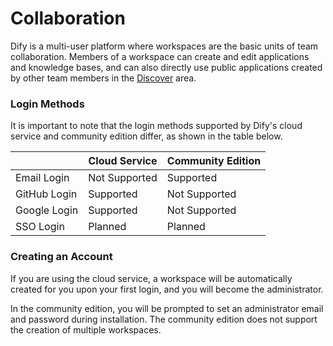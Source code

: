 # Collaboration

Dify is a multi-user platform where workspaces are the basic units of team collaboration. Members of a workspace can create and edit applications and knowledge bases, and can also directly use public applications created by other team members in the [Discover](app/) area.

### Login Methods

It is important to note that the login methods supported by Dify's cloud service and community edition differ, as shown in the table below.

|                | Cloud Service | Community Edition |
| -------------- | ------------- | ----------------- |
| Email Login    | Not Supported | Supported         |
| GitHub Login   | Supported     | Not Supported     |
| Google Login   | Supported     | Not Supported     |
| SSO Login      | Planned       | Planned           |

### Creating an Account

If you are using the cloud service, a workspace will be automatically created for you upon your first login, and you will become the administrator.

In the community edition, you will be prompted to set an administrator email and password during installation. The community edition does not support the creation of multiple workspaces.